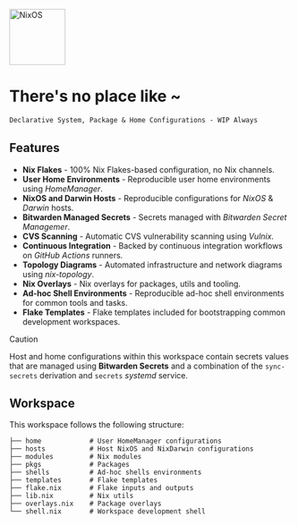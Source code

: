 [<img src="https://nixos.org/logo/nixos-logo-only-hires.png" width="100" alt="NixOS">](https://nixos.org)

# There's no place like ~

```ocaml
Declarative System, Package & Home Configurations - WIP Always
```

## Features

- **Nix Flakes** - 100% Nix Flakes-based configuration, no Nix channels.
- **User Home Environments** - Reproducible user home environments using _HomeManager_.
- **NixOS and Darwin Hosts** - Reproducible configurations for _NixOS_ & _Darwin_ hosts.
- **Bitwarden Managed Secrets** - Secrets managed with _Bitwarden Secret Managemer_.
- **CVS Scanning** - Automatic CVS vulnerability scanning using _Vulnix_.
- **Continuous Integration** - Backed by continuous integration workflows on _GitHub Actions_ runners.
- **Topology Diagrams** - Automated infrastructure and network diagrams using _nix-topology_.
- **Nix Overlays** - Nix overlays for packages, utils and tooling.
- **Ad-hoc Shell Environments** - Reproducible ad-hoc shell environments for common tools and tasks.
- **Flake Templates** - Flake templates included for bootstrapping common development workspaces.

> [!CAUTION]
>
> Host and home configurations within this workspace contain secrets values that
> are managed using **Bitwarden Secrets** and a combination of the `sync-secrets`
> derivation and `secrets` _systemd_ service.


## Workspace

This workspace follows the following structure:

```
├── home            # User HomeManager configurations
├── hosts           # Host NixOS and NixDarwin configurations
├── modules         # Nix modules
├── pkgs            # Packages
├── shells          # Ad-hoc shells environments
├── templates       # Flake templates
├── flake.nix       # Flake inputs and outputs
├── lib.nix         # Nix utils
├── overlays.nix    # Package overlays
└── shell.nix       # Workspace development shell
```
